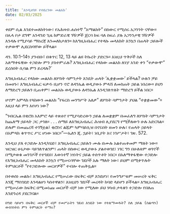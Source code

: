 ```yaml
---
title: 'እንዲዘገይ የተደረገው መልአክ'
date: 02/03/2025
---
```


ቀደም ሲል እንደተመለከትነው፣ የአሕዛብ ሐሰተኛ “አማልክት” በስውር የሚሰሩ አጋንንት ናቸው። በሌላ ቦታ ደግሞ አንዳንድ ጊዜ ከምድራዊ ገዥዎች ጀርባ ከፍ ባለ ስፍራ ያሉ አጋንንታዊ ገዥዎች እንዳሉ የሚያሳይ ማስረጃ እንመለከታለን። ከእግዚአብሔር የተላኩ መላእክት እንኳን በጠላት ኃይሎች ተቃውሞ ሊደርስባቸው ይችላል።

ዳን. 10:1–14ን ያንብቡ፤ በቁጥር 12, 13 ላይ ልዩ ትኩረት ያድርጉ። እነዚህ ጥቅሶች ስለ አለማቀፋዊው ተጋድሎ ምን ያስተምራሉ? እግዚአብሔር የላከው መልአክ ለሃያ አንድ ቀን “ተቃውሞ” ደረሰበት ሲባል ምን ይረዳሉ?`

እግዚአብሔር የላከው መልአክ ለሦስት ሳምንታት እንዴት ጠላት ‘ሊቋቋመው’ ይችላል? ሁሉን ቻይ በመሆኑ፣ እግዚአብሔር ፍቃዱ ቢሆን ኖሮ ለዳንኤል ወዲያውኑ ምላሽ ለመስጠት ኃይል ነበረው። ይህን ለማድረግ ኃይሉን ቢጠቀም፣ መልአኩ ወዲያውኑ ለዳንኤል እንዲገለጥለት ማድረግ ይችል ነበር።

ሆኖም አምላክ የላከውን መልአክ “የፋርስ መንግሥት አለቃ” ለሦስት ሳምንታት ያህል “ተቋቋመው”። እዚህ ላይ ምን እየሆነ ነው?

“ገብርኤል በቂሮስ አእምሮ ላይ ተጽዕኖ የሚያሳድረውን ኃይል ለመቋቋም በመፈለግ ለሦስት ሳምንታት ከጨለማ ኃይላት ጋር ታገለ። . . . ሰማይ ለእግዚአብሔር ሕዝብ ሊያደርግ የሚችለውን ሁሉ አድርጓል። ድሉም በመጨረሻ ተገኝቷል፤ ቂሮስና ልጁም ካምባይሲዝ በኖሩበት ዘመን ሁሉ፣ የጠላት ኃይላት በአምላክ ቁጥጥር ሥር ሆነው ነበር።”—ኤለን ጂ. ኋይት፣ ነቢያት እና ነገሥታት፣ ገጽ. 572.

እንዲህ ያለ ተጋድሎ እንዲካሄድ፣ እግዚአብሔር ኃይሉን ሙሉ በሙሉ አልተጠቀመም ማለት ነው። ዝርዝር ሁኔታው ባይገለጥልንም፣ ጠላት በስውር ወዲያውኑ ያልተወገደ፣ ነገር ግን በሁለቱም ወገኖች በሚታወቁ መንገዶች የተገደበ፣ እውነተኛ ነፃነትና ኃይል ተሰጥቶት ነበር። በአለማቀፋዊው ተጋድሎ የእግዚአብሔር መላእክት እንኳን የሚሠሩባቸው ገደቦች አሉ ማለት ነው፣ ይህም በሚቀጥሉት ትምህርቶች “የተጋድሎው መርሆዎች” ተብሎ ተጠቅሷል።

በተወሰነ መልኩ፣ እግዚአብሔር የሚሠራው በፍቅር ብቻ እንደሆነ፣ የመንግሥቱም መሠረት ፍቅር እንጂ ማስገደድ እንዳልሆነ ካስተዋልን፣ እነዚህን ገደቦች መረዳት ከባድ ላይሆን ይችላል። እግዚአብሔር የሚሠራው ከፍቅር በሚመነጩ መርሆች ብቻ ነው የሚለው ይህ ሃሳብ ታላቁን ተጋድሎ የበለጠ እንድንረዳ ያደርገናል።

`በግድ ሳይሆን በፍቅር መርሆች ብቻ የመሥራትን ገደብ እንዴት ነው የተለማመዱት? ስለ ኃይል (ስልጣን) ውስንነትስ ምን ትምህርት ተማሩ?`